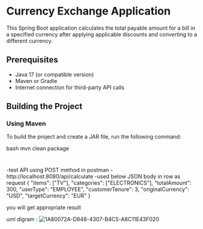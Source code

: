 # Currency Exchange Application

This Spring Boot application calculates the total payable amount for a bill 
in a specified currency after applying applicable discounts and converting 
to a different currency.

## Prerequisites

- Java 17 (or compatible version)
- Maven or Gradle
- Internet connection for third-party API calls

## Building the Project

### Using Maven

To build the project and create a JAR file, run the following command:

bash
mvn clean package

#
-test API using POST method in postman 
-http://localhost:8080/api/calculate
-used below JSON body in row as request 
{
  "items": ["TV"],
  "categories": ["ELECTRONICS"],
  "totalAmount": 300,
  "userType": "EMPLOYEE",
  "customerTenure": 3,
  "originalCurrency": "USD",
  "targetCurrency": "EUR"
}

you will get appropriate result

uml digram :
![1A80072A-D848-4307-B4C5-A8C11E43F020](https://github.com/user-attachments/assets/6ba966d8-adb8-4517-90b9-80528c87fd29)



